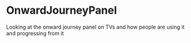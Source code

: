 # OnwardJourneyPanel
 Looking at the onward journey panel on TVs and how people are using it and progressing from it
